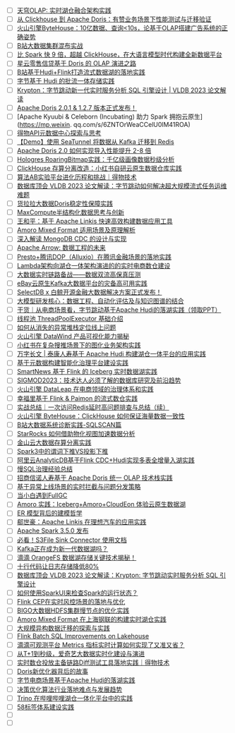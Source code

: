 - [ ] [天穹OLAP: 实时湖仓融合架构实践](https://mp.weixin.qq.com/s/WwDr4-UvKZu-eHmm7MPw5w)
- [ ] [从 Clickhouse 到 Apache Doris：有赞业务场景下性能测试与迁移验证](https://mp.weixin.qq.com/s/H9E2vx-Kt9fDzvlmzIwlcg)
- [ ] [火山引擎ByteHouse：10亿数据、查询<10s，论基于OLAP搭建广告系统的正确姿势](https://mp.weixin.qq.com/s/IA71MG8qrsAkLeyNDo7-Cw)
- [ ] [B站大数据集群混布实战](https://mp.weixin.qq.com/s/t6vCnRA_EX2EYShONc14CA)
- [ ] [比 Spark 快 9 倍，超越 ClickHouse，在大语言模型时代构建全新数据平台](https://mp.weixin.qq.com/s/r8Ulm1AYHM6G8ZxICtLzbg)
- [ ] [星云零售信贷基于 Doris 的 OLAP 演进之路](https://mp.weixin.qq.com/s/OBaH1bZsTbClEVDFwMSFnQ)
- [ ] [B站基于Hudi+Flink打造流式数据湖的落地实践](https://mp.weixin.qq.com/s/xOq_IBZnd5VzB_Qtp-5BFg)
- [ ] [字节基于 Hudi 的批流一体存储实践](https://mp.weixin.qq.com/s/wsVV-tRI-rXcgGlmFrxZcg)
- [ ] [Krypton：字节跳动新一代实时服务分析 SQL 引擎设计 | VLDB 2023 论文解读](https://mp.weixin.qq.com/s/p1y0aBV-ur_kr5j_TL5s_A)
- [ ] [Apache Doris 2.0.1 & 1.2.7 版本正式发布！](https://mp.weixin.qq.com/s/855eSSvCwE-Zu7vTxqzT-g)
- [ ] [Apache Kyuubi & Celeborn (Incubating) 助力 Spark 拥抱云原生](https://mp.weixin.   qq.com/s/6ZNTOrWeaCCelU0lM41ROA)
- [ ] [得物API元数据中心探索与思考](https://mp.weixin.qq.com/s/Bqca6JrBlAoGlAXhey18HQ)
- [ ] [【Demo】使用 SeaTunnel 将数据从 Kafka 迁移到 Redis](https://mp.weixin.qq.com/s/XAID8oT_xmJCqKpYNyH76g)
- [ ] [Apache Doris 2.0 如何实现导入性能提升 2-8 倍](https://mp.weixin.qq.com/s/aLq7glxsN4NWw01RS_7riA)
- [ ] [Hologres RoaringBitmap实践：千亿级画像数据秒级分析](https://mp.weixin.qq.com/s/d_wUBZA9GQzoIRE7Cxf-cA)
- [ ] [ClickHouse 存算分离改造：小红书自研云原生数据仓库实践](https://mp.weixin.qq.com/s/mqfiv9t7K5IuyI42ml-O9g)
- [ ] [算法AB实验平台进化历程和挑战｜得物技术](https://mp.weixin.qq.com/s/-x9FoPVfH05IGx-7KM3iMA)
- [ ] [数据库顶会 VLDB 2023 论文解读：字节跳动如何解决超大规模流式任务运维难题](https://mp.weixin.qq.com/s/NBcZtrCF5-IqZp3CPIebDw)
- [ ] [货拉拉大数据Doris稳定性保障实践](https://mp.weixin.qq.com/s/zZFMHGh7j-6qY1x0jlz_jw)
- [ ] [MaxCompute半结构化数据思考与创新](https://mp.weixin.qq.com/s/MH5rrG3Pm0Qt2xE8hT0glw)
- [ ] [王和平：基于 Apache Linkis 快速高效构建数据应用工具](https://mp.weixin.qq.com/s/cpay-hjRrcUk5MvbVsT7_A)
- [ ] [Amoro Mixed Format 适用场景及原理解析](https://mp.weixin.qq.com/s/l-BIKw7t7k8rbrTCYcY8Dw)
- [ ] [深入解读 MongoDB CDC 的设计与实现](https://mp.weixin.qq.com/s/Ls0kv6hPuiruU18W8y9o_g)
- [ ] [Apache Arrow: 数据工程的未来](https://mp.weixin.qq.com/s/csnpU52QExD3mQpCtNeS6Q)
- [ ] [Presto+腾讯DOP（Alluxio）在腾讯金融场景的落地实践](https://mp.weixin.qq.com/s/4kIhiXi2N-GZr_B8EpTOcQ)
- [ ] [Lambda架构向湖仓一体架构演进的的实时电商数仓建设](https://mp.weixin.qq.com/s/NI1aYoRUgUWRYt_SkqUeHQ)
- [ ] [大数据实时链路备战——数据双流高保真压测](https://mp.weixin.qq.com/s/e520oCBhBjJ60oYAT7uhHg)
- [ ] [eBay云原生Kafka大数据平台的灾备高可用实践](https://mp.weixin.qq.com/s/K6TTFXToxqq9wwDGfEB0Ng)
- [ ] [SelectDB x 白鲸开源金融大数据解决方案正式发布！](https://mp.weixin.qq.com/s/qEvgI34HV-2q3JqEB2n-yw)
- [ ] [大模型研发核心：数据工程、自动化评估及与知识图谱的结合](https://mp.weixin.qq.com/s/fRWuEb1H3_MwSTge5o2-zA)
- [ ] [干货｜从电商场景看，字节跳动基于Apache Hudi的落湖实践（领取PPT）](https://mp.weixin.qq.com/s/eGKCiF8Ovr8EwDMduHUIgg)
- [ ] [线程池 ThreadPoolExecutor 基础介绍](https://mp.weixin.qq.com/s/g399EVLq1UIOhb0t0TB7XA)
- [ ] [如何从消失的异常堆栈定位线上问题](https://mp.weixin.qq.com/s/zBeCdxjWcgVtG7LtjfeWRg)
- [ ] [火山引擎 DataWind 产品可视化能力揭秘](https://mp.weixin.qq.com/s/ETT-ZgXkXsF6R_3qOmTryw)
- [ ] [小红书在复杂搜推场景下的图化业务架构实践](https://mp.weixin.qq.com/s/oYm7547_eF9dgeLj8d8msw)
- [ ] [万字长文 | 泰康人寿基于 Apache Hudi 构建湖仓一体平台的应用实践](https://mp.weixin.qq.com/s/lAEuW60Gsev7f-8KHrHleQ)
- [ ] [基于元数据构建智能化治理平台建设实践](https://mp.weixin.qq.com/s/GyMSrxI8FfF9YQ7AaGqG_Q)
- [ ] [SmartNews 基于 Flink 的 Iceberg 实时数据湖实践](https://mp.weixin.qq.com/s/X0t3GXB7qjvrr6RtRaUShA)
- [ ] [SIGMOD2023：技术达人必须了解的数据库研究及前沿趋势](https://mp.weixin.qq.com/s/AOXPy8c4WC3M_3xALudFgg)
- [ ] [火山引擎 DataLeap 在电商领域的治理体系和实践](https://mp.weixin.qq.com/s/w-gSvpTuD4MQATDc0E8k8Q)
- [ ] [幸福里基于 Flink & Paimon 的流式数仓实践](https://mp.weixin.qq.com/s/GjDUJGbz-_mqdarCa2pKYw)
- [ ] [实战总结｜一次访问Redis延时高问题排查与总结（续）](https://mp.weixin.qq.com/s/trbGNYZPEfzaAMz6kZ_YKg)
- [ ] [火山引擎 ByteHouse：ClickHouse 如何保证海量数据一致性](https://mp.weixin.qq.com/s/3uHW5XF4ygy8diLIjan9dw)
- [ ] [B站大数据系统诊断实践-SQLSCAN篇](https://mp.weixin.qq.com/s/Sa1jI_-1fxNOLQxhi24BRg)
- [ ] [StarRocks 如何借助物化视图加速数据分析](https://mp.weixin.qq.com/s/6v8oxFdyeSCV06hUqxMEQw)
- [ ] [金山云大数据存算分离实践](https://mp.weixin.qq.com/s/oOODxFrk9SPee8lOvOUVoA)
- [ ] [Spark3中的谓词下推VS投影下推](https://mp.weixin.qq.com/s/tgLtM7vXgsfF5qG27nZO_w)
- [ ] [阿里云AnalyticDB基于Flink CDC+Hudi实现多表全增量入湖实践](https://mp.weixin.qq.com/s/gjIohCWDjmVoryTRY3XF9w)
- [ ] [慢SQL治理经验总结](https://mp.weixin.qq.com/s/LZRSQJufGRpRw6u4h_Uyww)
- [ ] [招商信诺人寿基于 Apache Doris 统一 OLAP 技术栈实践](https://mp.weixin.qq.com/s/3wq6WeYxlKQhDQ08HJUm6Q)
- [ ] [基于异常上线场景的实时拦截与问题分发策略](https://mp.weixin.qq.com/s/dCAsTUw1WMgAcP-pcqukkQ)
- [ ] [当小白遇到FullGC](https://mp.weixin.qq.com/s/B_I_R1hLrYrJNcKfOxXRfw)
- [ ] [Amoro 实践：Iceberg+Amoro+CloudEon 体验云原生数据湖](https://mp.weixin.qq.com/s/8Se8dUiA_06q6zM8tkD9Zw)
- [ ] [ER 模型背后的建模哲学](https://mp.weixin.qq.com/s/nufOaIU1_cKsu2gi_6jhpA)
- [ ] [郗世豪：Apache Linkis 在理想汽车的应用实践](https://mp.weixin.qq.com/s/WPGGmw-haii4NC8mXc5p0A)
- [ ] [Apache Spark 3.5.0 发布](https://mp.weixin.qq.com/s/z8c9oOPh-feyy7o32V5twA)
- [ ] [必看！S3File Sink Connector 使用文档](https://mp.weixin.qq.com/s/iBK0X4YV_c0z3I0pxf0obw)
- [ ] [Kafka正在成为新一代数据湖吗？](https://mp.weixin.qq.com/s/Gstya9A94y0DE3TZ-DzUkg)
- [ ] [滴滴 OrangeFS 数据湖存储关键技术揭秘！](https://mp.weixin.qq.com/s/4-TrxjHYksgfVbEphcj6cQ)
- [ ] [十行代码让日志存储降低80%](https://mp.weixin.qq.com/s/MIBHh5NO0GvWBOVJ_Jzn2w)
- [ ] [数据库顶会 VLDB 2023 论文解读：Krypton: 字节跳动实时服务分析 SQL 引擎设计](https://mp.weixin.qq.com/s/Wa9fc-QAAM49QoVBbEjdKA)
- [ ] [如何使用SparkUI来检查Spark的运行状态？](https://mp.weixin.qq.com/s/wkbOazzlhttgsHyM6ZRi1g)
- [ ] [Flink CEP在实时风控场景的落地与优化](https://mp.weixin.qq.com/s/MhuS1TYsEx1zk82hgKQk4w)
- [ ] [BIGO大数据HDFS集群慢节点的优化实践](https://mp.weixin.qq.com/s/T1uubpxo1Va9boDEWh284w)
- [ ] [Amoro Mixed Format 在上海钢联的构建实时湖仓实践](https://mp.weixin.qq.com/s/nC5cTISq31D3hIaP6EpBaA)
- [ ] [大规模异构数据迁移的探索与实践](https://mp.weixin.qq.com/s/qefRz3kaikUEmnWdQrmhmw)
- [ ] [Flink Batch SQL Improvements on Lakehouse](https://mp.weixin.qq.com/s/FGa4W0MJUjcHIv7IezBYcQ)
- [ ] [滴滴可观测平台 Metrics 指标实时计算如何实现了又准又省？](https://mp.weixin.qq.com/s/Px1Z55iTWmGocCtFzACDww)
- [ ] [从T+1到秒级，爱奇艺大数据实时化建设与演进](https://mp.weixin.qq.com/s/mP9posW6tQ0oNFyaYlnY3g)
- [ ] [实时数仓投放主备链路Diff测试工具落地实践｜得物技术](https://mp.weixin.qq.com/s/Qh5rfYDkuiRJ_oHTfXXgkw)
- [ ] [Doris新优化器背后的故事](https://mp.weixin.qq.com/s/OHTFoJlw2knd-28nH3CACQ)
- [ ] [字节电商场景基于Apache Hudi的落湖实践](https://mp.weixin.qq.com/s/ZwdV8nkWKufKc6V3CqeYbA)
- [ ] [决策优化算法行业落地难点与发展趋势](https://mp.weixin.qq.com/s/LOAxEMGqIbVy7FrbiZJQpA)
- [ ] [Trino 在哔哩哔哩湖仓一体化平台中的实践](https://mp.weixin.qq.com/s/8YpDXW4J7srghKYt5P0-QA)
- [ ] [58标签体系建设实践](https://mp.weixin.qq.com/s/72X2k2bLyqdyY8k1AtiA-g)
- [ ] []()
- [ ] []()
